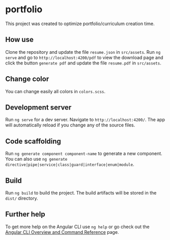 # portfolio

This project was created to optimize portfolio/curriculum creation time.

## How use

Clone the repository and update the file `resume.json` in `src/assets`.
Run `ng serve` and go to `http://localhost:4200/pdf` to view the download page and click the button `generate pdf` and update the file `resume.pdf` in `src/assets`.

## Change color

You can change easily all colors in `colors.scss`.

## Development server

Run `ng serve` for a dev server. Navigate to `http://localhost:4200/`. The app will automatically reload if you change any of the source files.

## Code scaffolding

Run `ng generate component component-name` to generate a new component. You can also use `ng generate directive|pipe|service|class|guard|interface|enum|module`.

## Build

Run `ng build` to build the project. The build artifacts will be stored in the `dist/` directory.

## Further help

To get more help on the Angular CLI use `ng help` or go check out the [Angular CLI Overview and Command Reference](https://angular.io/cli) page.
